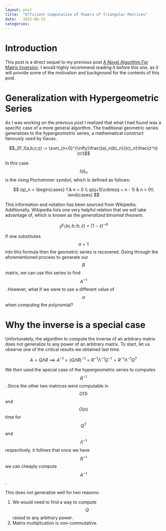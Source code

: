 ```yaml
---
layout: post
title:  "Efficient Computation of Powers of Triangular Matrices"
date:   2025-06-15
categories:
---
```


# Introduction

This post is a direct sequel to my previous post [A Novel Algorithm For Matrix Inversion](/2025/06/09/qr-decomposition-inv.html). I would highly recommend reading it before this one, as it will provide some of the motivation and background for the contents of this post.

# Generalization with Hypergeometric Series

As I was working on the previous post I realized that what I had  found was a specific case of a more general algorithm. The traditional geometric series generalizes to the *hypergeometric* series, a mathematical construct famously used by Gauss.

$$_2F_1(a,b;c;z) := \sum_{n=0}^{\infty}\frac{(a)_n(b)_n}{(c)_n}\frac{z^n}{n!}$$

In this case $$(q)_n$$ is the *rising Pochammer symbol*, which is defined as follows:

$$
(q)_n = \begin{cases} 
      1 & n = 0 \\
      q(q+1)\cdots(q + n - 1) & n > 0\\
   \end{cases}
$$

This information and notation has been sourced from Wikipedia. Additionally, Wikipedia lists one very helpful relation that we will take advantage of, which is known as the *generalized binomial theorem*.

$$_2F_1(a,b;b;z) = (1 - z)^{-a}$$

If one substitutes $$a = 1$$ into this formula then the geometric series is recovered. Going through the aforementioned process to generate our $$B$$ matrix, we can use this series to find $$A^{-1}$$. However, what if we were to use a different value of $$a$$ when computing the polynomial?

# Why the inverse is a special case

Unfortunately, the algorithm to compute the inverse of an arbitrary matrix does not generalize to any power of an arbitrary matrix. To start, let us observe one of the critical results we obtained last time.

$$ A = Q\Lambda R \implies A^{-1} = (Q\Lambda R)^{-1} = R^{-1}\Lambda^{-1}Q^{-1} = R^{-1}\Lambda^{-1}Q^T $$

We then used the special case of the hypergeometric series to computes $$R^{-1}$$. Since the other two matrices were computable in $$O(1)$$ and $$O(n)$$ time for $$Q^{T}$$ and $$\Lambda^{-1}$$ respectively, it follows that once we have $$R^{-1}$$ we can cheaply compute $$A^{-1}$$.

This does not generalize well for two reasons:
1. We would need to find a way to compute $$Q$$ raised to any arbitrary power.
2. Matrix multiplication is non-commutative.